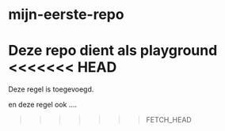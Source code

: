 mijn-eerste-repo
================

Deze repo dient als playground
<<<<<<< HEAD
=======

Deze regel is toegevoegd.

en deze regel ook ....
>>>>>>> FETCH_HEAD

